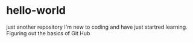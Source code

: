 # hello-world
just another repository
I'm new to coding and have just startred learning.
Figuring out the basics of Git Hub
